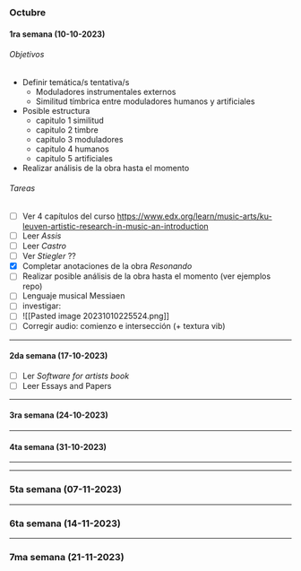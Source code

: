 ### Octubre
#### 1ra semana (10-10-2023)

###### Objetivos
- Definir temática/s tentativa/s
	- Moduladores instrumentales externos
	- Similitud tímbrica entre moduladores humanos y artificiales
- Posible estructura
	- capitulo 1 similitud
	- capitulo 2 timbre
	- capitulo 3 moduladores
	- capitulo 4 humanos
	- capitulo 5 artificiales
- Realizar análisis de la obra hasta el momento
###### Tareas
- [ ] Ver 4 capítulos del curso https://www.edx.org/learn/music-arts/ku-leuven-artistic-research-in-music-an-introduction
- [ ] Leer *Assis*
- [ ] Leer *Castro*
- [ ] Ver *Stiegler* ??
- [x] Completar anotaciones de la obra *Resonando*
- [ ] Realizar posible análisis de la obra hasta el momento (ver ejemplos repo)
- [ ] Lenguaje musical Messiaen
- [ ] investigar:
- [ ] ![[Pasted image 20231010225524.png]]
- [ ] Corregir audio: comienzo e intersección (+ textura vib)

---
#### 2da semana (17-10-2023)
- [ ] Ler *Software for artists book*
- [ ] Leer Essays and Papers
---
#### 3ra semana (24-10-2023)
---
#### 4ta semana (31-10-2023)
---
---
### 5ta semana (07-11-2023)
---
### 6ta semana (14-11-2023)
---
### 7ma semana (21-11-2023)